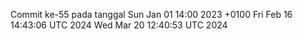 Commit ke-55 pada tanggal Sun Jan 01 14:00 2023 +0100
Fri Feb 16 14:43:06 UTC 2024
Wed Mar 20 12:40:53 UTC 2024
